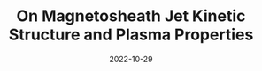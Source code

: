 ---
title: "On Magnetosheath Jet Kinetic Structure and Plasma Properties"
collection: publications
permalink: /publication/2022-raptis-b
date: 2022-10-29
venue: 'Geophysical Research Letters (GRL)'
paperurl: '/files/papers/2022/Geophysical Research Letters - 2022 - Raptis - On Magnetosheath Jet Kinetic Structure and Plasma Properties.pdf'
link: 'https://agupubs.onlinelibrary.wiley.com/doi/10.1029/2022GL100678'
citation: '<b>Raptis, S.</b>, Karlsson, T., Vaivads, A., Lindberg, M., Johlander, A., & Trollvik, H. (2022). On magnetosheath jet kinetic structure and plasma properties. Geophysical Research Letters, 49, e2022GL100678. https://doi.org/10.1029/2022GL100678'
---